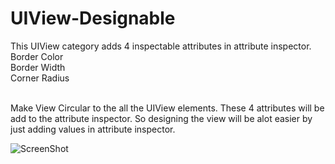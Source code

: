 # UIView-Designable
This UIView category adds 4 inspectable attributes in attribute inspector.<br />
Border Color<br />
Border Width<br />
Corner Radius <br /><br />

Make View Circular to the all the UIView elements.
These 4 attributes will be add to the attribute inspector. 
So designing the view will be alot easier by just adding values in attribute inspector.

![ScreenShot](https://github.com/MubeenQazi/UIView-Designable/blob/master/SS.PNG)
